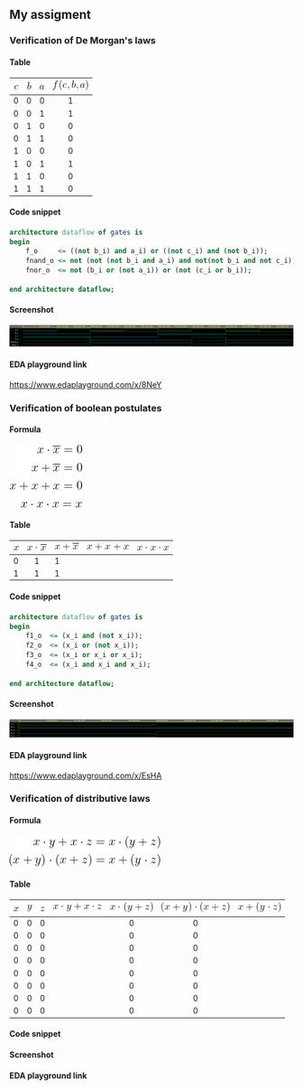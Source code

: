 ## My assigment  

### Verification of De Morgan's laws

#### Table 

|![](https://github.com/xskurl02/Digital-electronics-1/blob/main/Labs/01-gates/Images/Table_Contents/De_Morgan/De_Morgan_C.gif)|![](https://github.com/xskurl02/Digital-electronics-1/blob/main/Labs/01-gates/Images/Table_Contents/De_Morgan/De_Morgan_B.gif)|![](https://github.com/xskurl02/Digital-electronics-1/blob/main/Labs/01-gates/Images/Table_Contents/De_Morgan/De_Morgan_A.gif)|![](https://github.com/xskurl02/Digital-electronics-1/blob/main/Labs/01-gates/Images/Table_Contents/De_Morgan/De_Morgan_F.gif)|
| - | - | - | :-: | 
| 0 | 0 | 0 | 1 | 
| 0 | 0 | 1 | 1 | 
| 0 | 1 | 0 | 0 |  
| 0 | 1 | 1 | 0 |  
| 1 | 0 | 0 | 0 |  
| 1 | 0 | 1 | 1 |  
| 1 | 1 | 0 | 0 | 
| 1 | 1 | 1 | 0 |  

#### Code snippet 
```vhdl
architecture dataflow of gates is
begin
    f_o     <= ((not b_i) and a_i) or ((not c_i) and (not b_i));
    fnand_o <= not (not (not b_i and a_i) and not(not b_i and not c_i));
    fnor_o  <= not (b_i or (not a_i)) or (not (c_i or b_i));

end architecture dataflow;

```

#### Screenshot
![Screenshot of analysis](https://github.com/xskurl02/Digital-electronics-1/blob/main/Labs/01-gates/Images/Analysis_Screenshots/De_morgan%20laws.png)


#### EDA playground link
https://www.edaplayground.com/x/8NeY



### Verification of boolean postulates
#### Formula
![formula of Boolean postulates](https://github.com/xskurl02/Digital-electronics-1/blob/main/Labs/01-gates/Images/Postulates_Formula.gif)
#### Table 
|![](https://github.com/xskurl02/Digital-electronics-1/blob/main/Labs/01-gates/Images/Table_Contents/Postulate/Postulate_1.gif)|![](https://github.com/xskurl02/Digital-electronics-1/blob/main/Labs/01-gates/Images/Table_Contents/Postulate/Postulate_2.gif)|![](https://github.com/xskurl02/Digital-electronics-1/blob/main/Labs/01-gates/Images/Table_Contents/Postulate/Postulate_3.gif)|![](https://github.com/xskurl02/Digital-electronics-1/blob/main/Labs/01-gates/Images/Table_Contents/Postulate/Postulate_4.gif)|![](https://github.com/xskurl02/Digital-electronics-1/blob/main/Labs/01-gates/Images/Table_Contents/Postulate/Postulate_5.gif)|
| - |  :-: |  -  | -  |  - | 
| 0 |   1  |  1  |    |    |
| 1 |   1  |  1  |    |    |
#### Code snippet 

```vhdl
architecture dataflow of gates is
begin
    f1_o  <= (x_i and (not x_i));
    f2_o  <= (x_i or (not x_i));
    f3_o  <= (x_i or x_i or x_i);
    f4_o  <= (x_i and x_i and x_i);

end architecture dataflow;
```
#### Screenshot
![Screenshot of analysis](https://github.com/xskurl02/Digital-electronics-1/blob/main/Labs/01-gates/Images/Analysis_Screenshots/Postulates.png)

#### EDA playground link
https://www.edaplayground.com/x/EsHA

### Verification of distributive laws
#### Formula
![formula of Distributive laws](https://github.com/xskurl02/Digital-electronics-1/blob/main/Labs/01-gates/Images/Distributive_Laws.gif)
#### Table 
| ![](https://github.com/xskurl02/Digital-electronics-1/blob/main/Labs/01-gates/Images/Table_Contents/Distributive/Distributive_x.gif) | ![](https://github.com/xskurl02/Digital-electronics-1/blob/main/Labs/01-gates/Images/Table_Contents/Distributive/Distributive_y.gif) |![](https://github.com/xskurl02/Digital-electronics-1/blob/main/Labs/01-gates/Images/Table_Contents/Distributive/Distributive_z.gif) | ![](https://github.com/xskurl02/Digital-electronics-1/blob/main/Labs/01-gates/Images/Table_Contents/Distributive/Distributive_1.gif) | ![](https://github.com/xskurl02/Digital-electronics-1/blob/main/Labs/01-gates/Images/Table_Contents/Distributive/Distributive_2.gif) | ![](https://github.com/xskurl02/Digital-electronics-1/blob/main/Labs/01-gates/Images/Table_Contents/Distributive/Distributive_3.gif) | ![](https://github.com/xskurl02/Digital-electronics-1/blob/main/Labs/01-gates/Images/Table_Contents/Distributive/Distributive_4.gif)
| - | - | - | :-: | :-: | :-: | :-: | 
| 0 | 0 | 0 |     | 0   | 0   |     | 
| 0 | 0 | 0 |     | 0   | 0   |     | 
| 0 | 0 | 0 |     | 0   | 0   |     |  
| 0 | 0 | 0 |     | 0   | 0   |     | 
| 0 | 0 | 0 |     | 0   | 0   |     |  
| 0 | 0 | 0 |     | 0   | 0   |     |  
| 0 | 0 | 0 |     | 0   | 0   |     | 
| 0 | 0 | 0 |     | 0   | 0   |     |  
#### Code snippet 
#### Screenshot
#### EDA playground link
